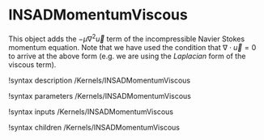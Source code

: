 # INSADMomentumViscous

This object adds the $-\mu\nabla^2 \vec u$ term of the
incompressible Navier Stokes momentum equation. Note that we have used the
condition that $\nabla \cdot \vec u = 0$ to arrive at the above form (e.g. we
are using the *Laplacian* form of the viscous term).

!syntax description /Kernels/INSADMomentumViscous

!syntax parameters /Kernels/INSADMomentumViscous

!syntax inputs /Kernels/INSADMomentumViscous

!syntax children /Kernels/INSADMomentumViscous
